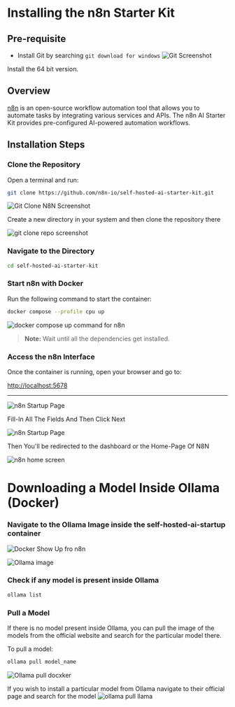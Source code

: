# Installing the n8n Starter Kit

## Pre-requisite

- Install Git by searching `git download for windows`
  ![Git Screenshot](https://github.com/user-attachments/assets/6526acc4-14e7-4d12-855b-d3208df2de70)

Install the 64 bit version.

## Overview

[n8n](https://n8n.io/) is an open-source workflow automation tool that allows you to automate tasks by integrating various services and APIs. The n8n AI Starter Kit provides pre-configured AI-powered automation workflows.

## Installation Steps

### Clone the Repository

Open a terminal and run:

```sh
git clone https://github.com/n8n-io/self-hosted-ai-starter-kit.git
```

![Git Clone N8N Screenshot](https://github.com/user-attachments/assets/00f57987-406e-434c-998d-a268820f5528)

Create a new directory in your system and then clone the repository there

![git clone repo screenshot](https://github.com/user-attachments/assets/e497e7f3-046f-40c5-8fb1-d5dfd438d5e3)


### Navigate to the Directory

```sh
cd self-hosted-ai-starter-kit
```

### Start n8n with Docker

Run the following command to start the container:

```sh
docker compose --profile cpu up
```

![docker compose up command for n8n ](https://github.com/user-attachments/assets/f53610a1-968d-4dcf-b231-f207b15d86a9)


> **Note:** Wait until all the dependencies get installed.

### Access the n8n Interface

Once the container is running, open your browser and go to:

[http://localhost:5678](http://localhost:5678)

---

![n8n Startup Page](https://github.com/user-attachments/assets/fc654e2d-a117-4b73-8e87-799f19a33b0a)

Fill-In All The Fields And Then Click Next

![n8n Startup Page](https://github.com/user-attachments/assets/f923ebe2-4276-410a-a2b7-4c8d46e0cc09)

Then You'll be redirected to the dashboard or the Home-Page Of N8N

![n8n home screen](https://github.com/user-attachments/assets/8ac3c840-4940-442d-ac96-e57c52f5d677)


# Downloading a Model Inside Ollama (Docker)

### Navigate to the Ollama Image inside the self-hosted-ai-startup container

![Docker Show Up fro n8n](https://github.com/user-attachments/assets/f3190c8e-d5bd-46c9-8f7a-d62e18b3a7ef)

![Ollama image](https://github.com/user-attachments/assets/bd7d8a4f-3280-4ba3-9167-28428e43bf26)


### Check if any model is present inside Ollama

```sh
ollama list
```

### Pull a Model

If there is no model present inside Ollama, you can pull the image of the models from the official website and search for the particular model there.

To pull a model:

```sh
ollama pull model_name
```

![Ollama pull docxker](https://github.com/user-attachments/assets/82a9ffac-b079-4d48-9883-3d2b4c1d02e7)


If you wish to install a particular model from Ollama navigate to their official page and search for the model
![ollama pull llama](https://github.com/user-attachments/assets/13d36f23-7d85-47e7-9d68-984c5449961b)

